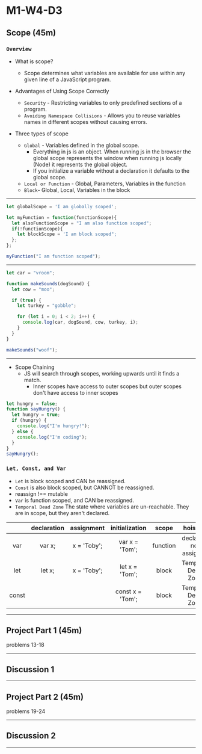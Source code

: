 # M1-W4-D3

## Scope (45m)

### `Overview`

- What is scope?

  - Scope determines what variables are available for use within any given line
    of a JavaScript program.

- Advantages of Using Scope Correctly

  - `Security` - Restricting variables to only predefined sections of a program.
  - `Avoiding Namespace Collisions` - Allows you to reuse variables
    names in different scopes without causing errors.

- Three types of scope

  - `Global` - Variables defined in the global scope.
    - Everything in js is an object. When running js in the browser the global
      scope represents the window when running js locally (Node) it represents the
      global object.
    - If you initialize a variable without a declaration it defaults to the
      global scope.
  - `Local or Function` - Global, Parameters, Variables in the function
  - `Block`- Global, Local, Variables in the block

---

```js
let globalScope = 'I am globally scoped';

let myFunction = function(functionScope){
  let alsoFunctionScope = "I am also function scoped";
  if(!functionScope){
    let blockScope = 'I am block scoped";
  };
};

myFunction("I am function scoped");
```

---

```js
let car = "vroom";

function makeSounds(dogSound) {
  let cow = "moo";

  if (true) {
    let turkey = "gobble";

    for (let i = 0; i < 2; i++) {
      console.log(car, dogSound, cow, turkey, i);
    }
  }
}

makeSounds("woof");
```

---

- Scope Chaining
  - JS will search through scopes, working upwards until it finds a match.
    - Inner scopes have access to outer scopes but outer scopes don't have
      access to inner scopes

```js
let hungry = false;
function sayHungry() {
  let hungry = true;
  if (hungry) {
    console.log("I'm hungry!");
  } else {
    console.log("I'm coding");
  }
}
sayHungry();
```

### `Let, Const, and Var`

- `Let` is block scoped and CAN be reassigned.
- `Const` is also block scoped, but CANNOT be reassigned.
- reassign !== mutable
- `Var` is function scoped, and CAN be reassigned.
- `Temporal Dead Zone` The state where variables are un-reachable. They are in scope, but they aren't declared.

|       | declaration | assignment  |  initialization  |  scope   |        hoisting        |
| :---: | :---------: | :---------: | :--------------: | :------: | :--------------------: |
|  var  |   var x;    | x = 'Toby'; |  var x = 'Tom';  | function | declared; not assigned |
|  let  |   let x;    | x = 'Toby'; |  let x = 'Tom';  |  block   |   Temporal Dead Zone   |
| const |             |             | const x = 'Tom'; |  block   |   Temporal Dead Zone   |

---

## Project Part 1 (45m)

problems 13-18

---

## Discussion 1

---

## Project Part 2 (45m)

problems 19-24

---

## Discussion 2

---
